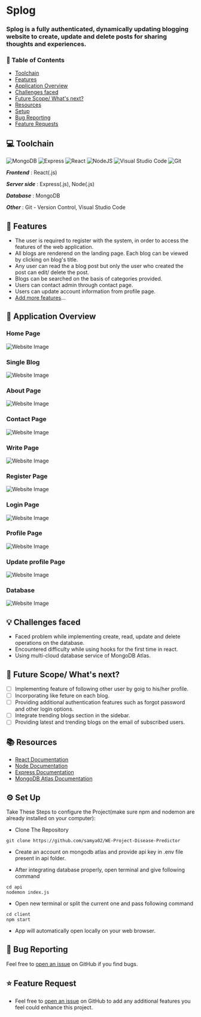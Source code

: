 # Splog
### Splog is a fully authenticated, dynamically updating blogging website to create, update and delete posts for sharing thoughts and experiences.

### 📌 Table of Contents
* [Toolchain](#toolchain)
* [Features](#features)
* [Application Overview](#overview)
* [Challenges faced](#challenges)
* [Future Scope/ What's next?](#scope)
* [Resources](#resources)
* [Setup](#setup)
* [Bug Reporting](#bug)
* [Feature Requests](#feature-request)


<a id="toolchain"></a>
## 💻 Toolchain

<img alt="MongoDB" src="https://img.shields.io/badge/MongoDB-%234ea94b.svg?style=for-the-badge&logo=mongodb&logoColor=white"/>
<img alt="Express" src="https://img.shields.io/badge/express.js-%23404d59.svg?style=for-the-badge&logo=express&logoColor=%2361DAFB"/>
<img alt="React" src="https://img.shields.io/badge/react-%2320232a.svg?style=for-the-badge&logo=react&logoColor=%2361DAFB"/>
<img alt="NodeJS" src="https://img.shields.io/badge/node.js-6DA55F?style=for-the-badge&logo=node.js&logoColor=white"/>
<img alt="Visual Studio Code" src="https://img.shields.io/badge/VisualStudioCode-0078d7.svg?style=for-the-badge&logo=visual-studio-code&logoColor=white"/>
<img alt="Git" src="https://img.shields.io/badge/git-%23F05033.svg?style=for-the-badge&logo=git&logoColor=white"/>

***Frontend*** : React(.js)

***Server side*** : Express(.js), Node(.js)

***Database*** : MongoDB

***Other*** : Git - Version Control, Visual Studio Code


<a id="features"></a>
## 🚀 Features
- The user is required to register with the system, in order to access the features of the web application.
- All blogs are renderend on the landing page. Each blog can be viewed by clicking on blog's title.
- Any user can read the a blog post but only the user who created the post can edit/ delete the post.
- Blogs can be searched on the basis of categories provided.
- Users can contact admin through contact page.
- Users can update account information from profile page.
- [Add more features](#feature-request)...

<a id="overview"></a>
## 📖 Application Overview
### Home Page
![Website Image](img/home.png?raw=true "Title")
### Single Blog
![Website Image](img/single.png?raw=true "Title")
### About Page 
![Website Image](img/about.png?raw=true "Title")
### Contact Page 
![Website Image](img/contact.png?raw=true "Title")
### Write Page 
![Website Image](img/write.png?raw=true "Title")
### Register Page 
![Website Image](img/register.png?raw=true "Title")
### Login Page
![Website Image](img/login.png?raw=true "Title")
### Profile Page 
![Website Image](img/profile.png?raw=true "Title")
### Update profile Page 
![Website Image](img/update.png?raw=true "Title")
### Database
![Website Image](img/db.png?raw=true "Title")

<a id="challenges"></a>
## 💡 Challenges faced
- Faced problem while implementing create, read, update and delete operations on the database.
- Encountered difficulty while using hooks for the first time in react.
- Using multi-cloud database service of MongoDB Atlas.

<a id="scope"></a>
## 🚧 Future Scope/ What's next?

- [ ] Implementing feature of following other user by goig to his/her profile.
- [ ] Incorporating like feture on each blog.
- [ ] Providing additional authentication features such as forgot password and other login options.
- [ ] Integrate trending blogs section in the sidebar.
- [ ] Providing latest and trending blogs on the email of subscribed users.

<a id="resources"></a>
## 📚 Resources

- [React Documentation](https://reactjs.org/docs/getting-started.html)
- [Node Documentation](https://nodejs.org/en/docs/)
- [Express Documentation](https://expressjs.com/)
- [MongoDB Atlas Documentation](https://docs.atlas.mongodb.com/getting-started/)


<a id="setup"></a>
## ⚙️ Set Up

Take These Steps to configure the Project(make sure npm and nodemon are already installed on your computer):

* Clone The Repository
```
git clone https://github.com/samya02/WE-Project-Disease-Predictor
```

* Create an account on mongodb atlas and provide api key in .env file present in api folder.

* After integrating database properly, open terminal and give following command
```
cd api
nodemon index.js
```

* Open new terminal or split the current one and pass following command
```
cd client
npm start
```

* App will automatically open locally on your web browser.

<a id="bug"></a>
## 🐛 Bug Reporting
Feel free to [open an issue](https://github.com/PunervaSingh/Blog-site-using-react/issues) on GitHub if you find bugs.

<a id="feature-request"></a>
## ⭐ Feature Request
- Feel free to [open an issue](https://github.com/PunervaSingh/Blog-site-using-react/issues) on GitHub to add any additional features you feel could enhance this project.  
